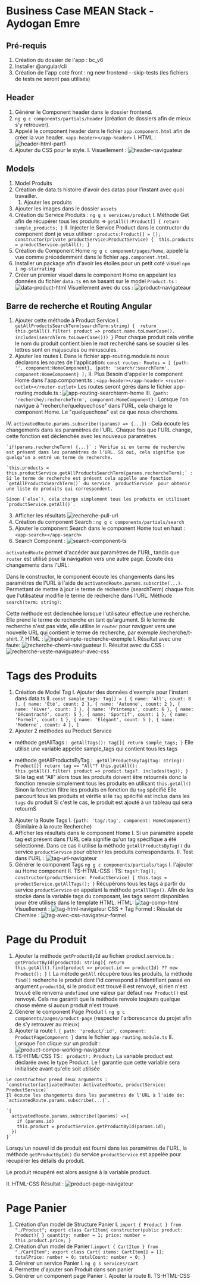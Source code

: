 # Business Case MEAN Stack - Aydogan Emre
## Pré-requis 
1. Création du dossier de l'app : bc_v6
2. Installer @angular/cli
3. Création de l'app coté front : ng new frontend --skip-tests (les fichiers de tests ne seront pas utilisés)
## Header
1. Générer le Component header dans le dossier frontend.
2. `ng g c components/partials/header` (création de dossiers afin de mieux s'y retrouver).
3. Appelé le component header dans le fichier `app.component.html` afin de créer la vue header. 
`<app-header></app-header>`
  I. HTML : 
  ![header-html-part1](/assets/header-html-part1.png)
4. Ajouter du CSS pour le style.
  I. Visuellement : 
  ![header-naviguateur](/assets/header-navigateur.png)
## Models
1. Model Produits
2. Création de data.ts histoire d'avoir des datas pour l'instant avec quoi travailler.
    1. Ajouter les produits
3. Ajouter les images dans le dossier `assets`
4. Création du Service Produits : `ng g s services/product`
    I. Méthode Get afin de récupérer tous les produits => `getAll():Product[] {
    return sample_products;
  }`
    II. Injecter le Service Product dans le contructor du component dont je veux utiliser : `products:Product[] = [];
  constructor(private productService:ProductService) { 
    this.products = productService.getAll();
  }`
5. Création du Component Home `ng g c component/pages/home`, appelé la vue comme précédemment dans le fichier `app.component.html`.
5. Installer un package afin d'avoir les étoiles pour un petit coté visuel `npm i ng-starrating` 
6. Créer un premier visuel dans le component Home en appelant les données du fichier `data.ts` en se basant sur le model `Product.ts` :
![data-product-html](/assets/data-product-html.png)
Visuellement avec du css : 
![product-navigateaur](/assets/product-navigateur.png)
## Barre de recherche et Routing Angular
1. Ajouter cette méthode à Product Service
    I. `  getAllProductsSearchTerm(searchTerm:string) { 
    return this.getAll().filter(
      product => product.name.toLowerCase().
      includes(searchTerm.toLowerCase()))
  }`
    Pour chaque produit cela vérifie le nom du produit contient bien le mot recherché sans se soucier si les lettres sont en majuscules ou minuscules.
2. Ajouter les routes
    I. Dans le fichier app-routing.module.ts nous déclarons les routes de l'application:
   `const routes: Routes = [
        {path: '', component:HomeComponent},
        {path: 'search/:searchTerm', component:HomeComponent}
    ];`
    II. Plus Besoin d'appeler le component Home dans l'app.component.ts : 
    `<app-header></app-header>
    <router-outlet></router-outlet>`
    Les routes seront gérés dans le fichier app-routing.module.ts : 
    ![app-routing-searchterm-home](/assets/app-routing-searchterm-home.png)
    III. `{path: 'recherche/:rechercheTerm', component:HomeComponent}` : Lorsque l'on navigue à "recherche/quelquechose" dans l'URL, cela charge le component Home. 
    Le "quelquechose" est ce que nous cherchons.
    
IV. `activatedRoute.params.subscribe((params) => {...})` : Cela écoute les changements dans les paramètres de l'URL. Chaque fois que l'URL change, cette fonction est déclenchée avec les nouveaux paramètres.
    
    `if(params.rechercheTerm) {...}` : Vérifie si un terme de recherche est présent dans les paramètres de l'URL. Si oui, cela signifie que quelqu'un a entré un terme de recherche.
    
    `this.products = this.productService.getAllProductsSearchTerm(params.rechercheTerm);` : Si le terme de recherche est présent cela appelle une fonction `getAllProductsSearchTerm()` du service `productService` pour obtenir une liste de produits qui correspondent.
    
    Sinon (`else`), cela charge simplement tous les produits en utilisant `productService.getAll()`.

3. Afficher les résultats 
![recherche-pull-url](/assets/recherche-pull-url.png)
4. Création du component Search : `ng g c components/partials/search` 
5. Ajouter le component Search dans le component Home tout en haut : `<app-search></app-search>`
6. Search Component : 
![search-component-ts](/assets/search-component-ts.png)

`activatedRoute` permet d'accéder aux paramètres de l'URL, tandis que `router` est utilisé pour la navigation vers une autre page.
Écoute des changements dans l'URL:

Dans le constructor, le component écoute les changements dans les paramètres de l'URL à l'aide de `activatedRoute.params.subscribe(...)`.
Permettant de mettre à jour le terme de recherche (searchTerm) chaque fois que l'utilisateur modifie le terme de recherche dans l'URL.
Méthode `search(term: string)`:

Cette méthode est déclenchée lorsque l'utilisateur effectue une recherche.
Elle prend le terme de recherche en tant qu'argument.
Si le terme de recherche n'est pas vide, elle utilise le `router` pour naviguer vers une nouvelle URL qui contient le terme de recherche, par exemple /recherche/t-shirt.
7. HTML :
![input-simple-recherche-exemple](/assets/input-simple-recherche-exemple.png)
  I. Résultat avec une faute: 
  ![recherche-chemi-naviguateur](/assets/recherche-chemi-navigateur.png)
  II. Résultat avec du CSS : 
  ![recherche-veste-naviguateur-avec-css](/assets/recherche-veste-navigateur-avec-css.png)
# Tags des Produits
1. Création de Model Tag
  I. Ajouter des données d'exemple pour l'instant dans data.ts
  II. `const sample_tags: Tag[] = [
  { name: 'All', count: 8 },
  { name: 'Été', count: 2 },
  { name: 'Automne', count: 2 },
  { name: 'Hiver', count: 3 },
  { name: 'Printemps', count: 6 },
  { name: 'Décontracté', count: 5 },
  { name: 'Sportif', count: 1 },
  { name: 'Formel', count: 1 },
  { name: 'Élégant', count: 5 },
  { name: 'Moderne', count: 4 },
  ]`
2. Ajouter 2 méthodes au Product Service
  * méthode getAllTags : 
  ` getAllTags(): Tag[]{
    return sample_tags;
  }`
  Elle utilise une variable appelée sample_tags qui contient tous les tags
  
  * méthode getAllProductsByTag :
  ` getAllProductsByTag(tag: string): Product[]{
    return tag == "All"?
    this.getAll():
    this.getAll().filter(
      product => product.tags?.
      includes(tag));
 }` 
  Si le tag est "All" alors tous les produits doivent être retournés donc la fonction renvoie simplement tous les produits en utilisant `this.getAll()`
  Sinon la fonction filtre les produits en fonction du `tag` spécifié
  Elle parcourt tous les produits et vérifie si le `tag` spécifié est inclus dans les `tags` du produit
  Si c'est le cas, le produit est ajouté à un tableau qui sera retournS
  
3.  Ajouter la Route Tags
  I. `{path: 'tag/:tag', component: HomeComponent}` (Similaire à la route Recherche)
4. Afficher les résultats dans le component Home
  I. Si un paramètre appelé tag est présent dans l'URL cela signifie qu'un tag spécifique a été sélectionné. Dans ce cas il utilise la méthode `getAllProductsByTag()` du service `productService` pour obtenir les produits correspondants.
  II. Test dans l'URL : 
  ![tag-url-navigateur](/assets/tag-url-navigateur.png)
5. Générer le component Tags
  `ng g c components/partials/tags`
  I. l'ajouter au Home component
  <app-tags></app-tags>
  II. TS-HTML-CSS :
  TS: `tags?:Tag[];`
  `constructor(productService: ProductService) {
    this.tags = productService.getAllTags();
   }`
  Récupèrons tous les tags à partir du service `productService` en appelant la méthode `getAllTags()`.
  Afin de les stocké dans la variable tags du composant, les tags seront disponibles pour être utilisés dans le template HTML.
  HTML: ![tag-comp-html](/assets/tag-comp-html.png)
  Visuellement : ![tag-html-navigateur](/assets/tag-html-navigateur.png)
  CSS + Tag Formel :
  Résulat de Chemise :
  ![tag-avec-css-navigateur-formel](/assets/tag-avec-css-navigateur-formel.png)

  # Page du Produit
  1. Ajouter la méthode `getProductById` au fichier product.service.ts :
   `getProductById(productId: string){
    return this.getAll().find(product => product.id == productId) ?? new Product();
  }`
    I. La métode `getAll` récupère tous les produits, la méthode `find()` recherche le produit dont l'id correspond à l'identifiant passé en argument `productId`, si le produit est trouvé il est renvoyé, si rien n'est trouvé elle renverra `undefined` une valeur par défaut `new Product()` est renvoyé. Cela me garantit que la méthode renvoie toujours quelque chose même si aucun produit n'est trouvé. 
  2. Générer le component Page Produit
    I. `ng g c components/pages/product-page` (respecter l'arborescance du projet afin de s'y retrouver au mieux)
  3. Ajouter la route
    I. `{ path: 'product/:id', component: ProductPageComponent }` dans le fichier `app-routing.module.ts`
    II. Lorsque l'on clique sur un produit : 
    ![product-compo-working-navigateur](/assets/product-compo-working-navigateur.png)
  4. TS-HTML-CSS 
    TS : 
    ` product!: Product;`
    La variable product est déclarée avec le type Product. Le ! garantie que cette variable sera initialisée avant qu'elle soit utilisée

    Le constructeur prend deux arguments : 
    `constructor(activatedRoute: ActivatedRoute, productService: ProductService)`
    Il écoute les changements dans les paramètres de l'URL à l'aide de:
    `activatedRoute.params.subscribe(...)`.

    `{
      activatedRoute.params.subscribe((params) =>{
        if (params.id)
        this.product = productService.getProductById(params.id);
      })
    }`

  Lorsqu'un nouvel id de produit est fourni dans les paramètres de l'URL, la méthode `getProductById()` du service `productService` est appelée pour récupérer les détails du produit.

  Le produit récupéré est alors assigné à la variable product.

  II. HTML-CSS Résultat : 
  ![product-page-navigateur](/assets/product-page-navigateur.png)

# Page Panier 
1. Création d'un model de Structure Panier 
  I. `import { Product } from "./Product";
      export class CartItem{
          constructor(public product: Product){ }
          quantity: number = 1;
          price: number = this.product.price;
      }`
2. Création d'un model de Panier 
  I.`import { CartItem } from "./CartItem";
    export class Cart{
        items: CartItem[] = [];
        totalPrice: number = 0;
        totalCount: number = 0;
    }`
3. Générer un service Panier 
  I. `ng g s services/cart`
4. Permettre d'ajouter son Produit dans son panier 
5. Générer un component page Panier 
  I. Ajouter la route
  II. TS-HTML-CSS
    


